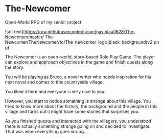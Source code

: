 # The-Newcomer
Open-World RPG of my senior project


![alt text](https://raw.githubusercontent.com/gavinlau0628/The-Newcomer/master/
      The-Newcomer/TheNewcomer/to/The_newcomer_logo(black_background)v2.png)
    

The Newcomer is an open-world, story-based Role Play Game. The player can explore and approach objectives in the game and finish quests along the story.

You will be playing as Bruce, a novel writer who needs inspiration for his next novel and comes to this countryside village.

You liked it here and everyone is very nice to you.

However, you start to notice something is strange about this village. You tried to know more about the history, the background and the people in this village and turns out it might have some stories that surprises you.

As you finished quests and interacted with the villagers, you understood there is actually something strange going on and decided to investigate. That was when everything goes wrong...
